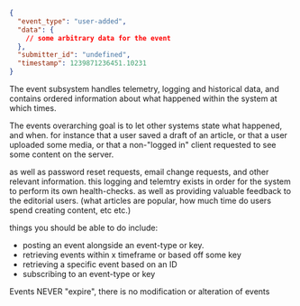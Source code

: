 ```json
{
  "event_type": "user-added",
  "data": {
    // some arbitrary data for the event
  },
  "submitter_id": "undefined",
  "timestamp": 1239871236451.10231
}
```

The event subsystem handles telemetry, logging and historical data, and contains
ordered information about what happened within the system at which times.

The events overarching goal is to let other systems state what happened, and when.
for instance that a user saved a draft of an article, or that a user uploaded some media,
or that a non-"logged in" client requested to see some content on the server.

as well as password reset requests, email change requests, and other relevant information.
this logging and telemtry exists in order for the system to perform its own health-checks.
as well as providing valuable feedback to the editorial users. (what articles are popular,
how much time do users spend creating content, etc etc.)

things you should be able to do include:

- posting an event alongside an event-type or key.
- retrieving events within x timeframe or based off some key
- retrieving a specific event based on an ID
- subscribing to an event-type or key

Events NEVER "expire", there is no modification or alteration of events

